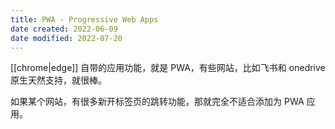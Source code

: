 ```yaml
---
title: PWA - Progressive Web Apps
date created: 2022-06-09
date modified: 2022-07-20
---
```


[[chrome|edge]] 自带的应用功能，就是 PWA，有些网站，比如飞书和 onedrive 原生天然支持，就很棒。

如果某个网站，有很多新开标签页的跳转功能，那就完全不适合添加为 PWA 应用。
